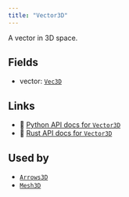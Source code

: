 ```yaml
---
title: "Vector3D"
---
```


A vector in 3D space.

## Fields

* vector: [`Vec3D`](../datatypes/vec3d.md)

## Links
 * 🐍 [Python API docs for `Vector3D`](https://ref.rerun.io/docs/python/nightly/package/rerun/components/vector3d/)
 * 🦀 [Rust API docs for `Vector3D`](https://docs.rs/rerun/0.9.0-alpha.6/rerun/components/struct.Vector3D.html)


## Used by

* [`Arrows3D`](../archetypes/arrows3d.md)
* [`Mesh3D`](../archetypes/mesh3d.md)
